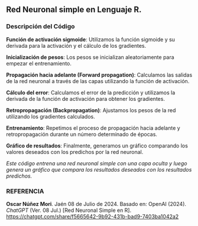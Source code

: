 ## Red Neuronal simple en Lenguaje R.

### Descripción del Código

**Función de activación sigmoide**: Utilizamos la función sigmoide y su derivada para la activación y el cálculo de los gradientes.

**Inicialización de pesos**: Los pesos se inicializan aleatoriamente para empezar el entrenamiento.

**Propagación hacia adelante (Forward propagation)**: Calculamos las salidas de la red neuronal a través de las capas utilizando la función de activación.

**Cálculo del error**: Calculamos el error de la predicción y utilizamos la derivada de la función de activación para obtener los gradientes.

**Retropropagación (Backpropagation)**: Ajustamos los pesos de la red utilizando los gradientes calculados.

**Entrenamiento**: Repetimos el proceso de propagación hacia adelante y retropropagación durante un número determinado de épocas.

**Gráfico de resultados**: Finalmente, generamos un gráfico comparando los valores deseados con los predichos por la red neuronal.


_Este código entrena una red neuronal simple con una capa oculta y luego genera un gráfico que compara los resultados deseados con los resultados predichos._


### REFERENCIA

**Oscar Núñez Mori**. Jaén 08 de Julio de 2024. Basado en: OpenAI (2024). _ChatGPT_ (Ver. 08 Jul.) [Red Neuronal Simple en R].
<https://chatgpt.com/share/f5665642-9b92-431b-bad9-7403ba1042a2>
